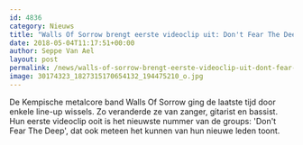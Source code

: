 ```yaml
---
id: 4836
category: Nieuws
title: "Walls Of Sorrow brengt eerste videoclip uit: Don't Fear The Deep"
date: 2018-05-04T11:17:51+00:00
author: Seppe Van Ael
layout: post
permalink: /news/walls-of-sorrow-brengt-eerste-videoclip-uit-dont-fear-the-deep/
image: 30174323_1827315170654132_194475210_o.jpg
---
```

De Kempische metalcore band Walls Of Sorrow ging de laatste tijd door enkele line-up wissels. Zo veranderde ze van zanger, gitarist en bassist. Hun eerste videoclip ooit is het nieuwste nummer van de groups: 'Don't Fear The Deep', dat ook meteen het kunnen van hun nieuwe leden toont.
